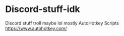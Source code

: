 # Discord-stuff-idk
Discord stuff troll maybe lol
mostly AutoHotkey Scripts
https://www.autohotkey.com/
